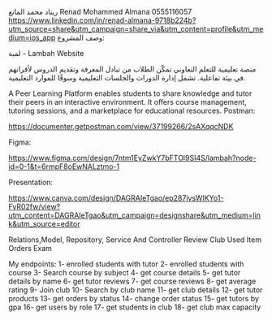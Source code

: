 ريناد محمد المانع  Renad Mohammed Almana
0555116057
https://www.linkedin.com/in/renad-almana-9718b224b?utm_source=share&utm_campaign=share_via&utm_content=profile&utm_medium=ios_app
وصف المشروع:

لمبة - Lambah Website

منصة تعليمية للتعلم التعاوني تمكّن الطلاب من تبادل المعرفة وتقديم الدروس لأقرانهم في بيئة تفاعلية. تشمل إدارة الدورات والجلسات التعليمية وسوقًا للموارد التعليمية.

A Peer Learning Platform enables students to share knowledge and tutor their peers in an interactive environment. It offers course management, tutoring sessions, and a marketplace for educational resources.
Postman:

https://documenter.getpostman.com/view/37199266/2sAXqqcNDK

Figma:

https://www.figma.com/design/7ntm1EyZwkY7bFTOl9SI4S/lambah?node-id=0-1&t=6rmpF8oEwNALztmo-1

Presentation:

https://www.canva.com/design/DAGRAIeTgao/ep287jysWIKYo1-FyR02fw/view?utm_content=DAGRAIeTgao&utm_campaign=designshare&utm_medium=link&utm_source=editor

Relations,Model, Repository, Service And Controller
Review
Club
Used Item
Orders
Exam

My endpoints:
1- enrolled students with tutor
2- enrolled students with course
3- Search course by subject
4- get course details
5- get tutor details by name
6- get tutor reviews
7- get course reviews
8- get average rating
9- Join club
10- Search by club name
11- get club details
12- get tutor products
13- get orders by status
14- change order status
15- get tutors by gpa
16- get users by role
17- get students in club
18- get club max capacity



